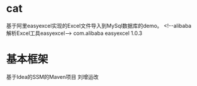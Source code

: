 # cat
基于阿里easyexcel实现的Excel文件导入到MySql数据库的demo。
 \<!--alibaba解析Excel工具easyexcel-->
    <dependency>
      <groupId>com.alibaba</groupId>
      <artifactId>easyexcel</artifactId>
      <version>1.0.3</version>
    </dependency>
# 基本框架
基于Idea的SSM的Maven项目
刘增运改